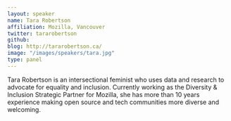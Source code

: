 ```yaml
---
layout: speaker
name: Tara Robertson
affiliation: Mozilla, Vancouver
twitter: tararobertson
github: 
blog: http://tararobertson.ca/
image: "/images/speakers/tara.jpg"
type: panel
---
```


Tara Robertson is an intersectional feminist who uses data and research to advocate for equality and inclusion. Currently working as the Diversity & Inclusion Strategic Partner for Mozilla, she has more than 10 years experience making open source and tech communities more diverse and welcoming.